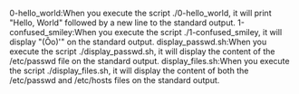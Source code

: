 0-hello_world:When you execute the script ./0-hello_world, it will print "Hello, World" followed by a new line to the standard output.
1-confused_smiley:When you execute the script ./1-confused_smiley, it will display "(Ôo)'" on the standard output.
 display_passwd.sh:When you execute the script ./display_passwd.sh, it will display the content of the /etc/passwd file on the standard output.
display_files.sh:When you execute the script ./display_files.sh, it will display the content of both the /etc/passwd and /etc/hosts files on the standard output.
